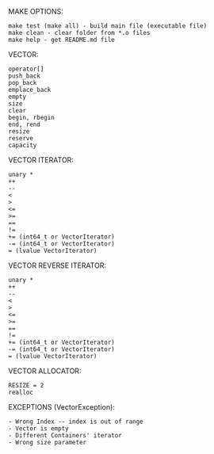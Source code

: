 
MAKE OPTIONS:

    make test (make all) - build main file (executable file)
    make clean - clear folder from *.o files
    make help - get README.md file


VECTOR:

    operator[]
    push_back
    pop_back
    emplace_back
    empty
    size
    clear
    begin, rbegin
    end, rend
    resize
    reserve
    capacity

VECTOR ITERATOR:

    unary *
    ++
    --
    <
    >
    <=
    >=
    ==
    !=
    += (int64_t or VectorIterator)
    -= (int64_t or VectorIterator)
    = (lvalue VectorIterator)

VECTOR REVERSE ITERATOR:

    unary *
    ++
    --
    <
    >
    <=
    >=
    ==
    !=
    += (int64_t or VectorIterator)
    -= (int64_t or VectorIterator)
    = (lvalue VectorIterator)

VECTOR ALLOCATOR:

    RESIZE = 2
    realloc

EXCEPTIONS (VectorException):

    - Wrong Index -- index is out of range
    - Vector is empty
    - Different Containers' iterator
    - Wrong size parameter
